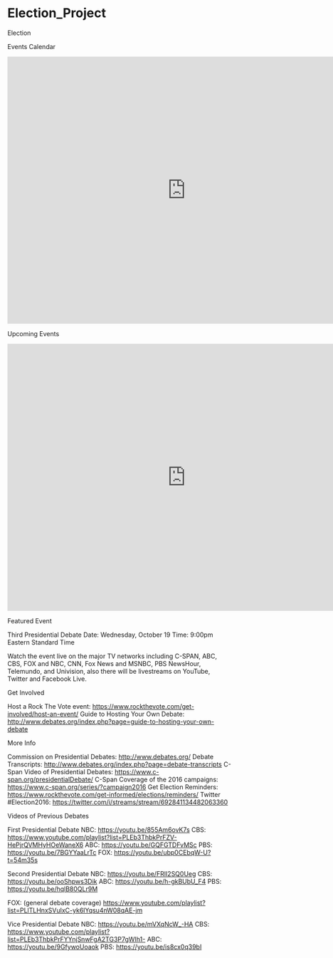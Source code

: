 # Election_Project
Election

Events Calendar

<div class="eventCalendar">
  <iframe src="https://calendar.google.com/calendar/embed?src=8d3fc8l9g04n7r9im45fsn08ak%40group.calendar.google.com&ctz=America/New_York" style="border: 0" width="800" height="600" frameborder="0" scrolling="no"></iframe>
</div>
<!-- end eventCalendar -->


Upcoming Events
<div class="eventCalendar agenda">
  <iframe src="https://calendar.google.com/calendar/embed?mode=AGENDA&amp;height=600&amp;wkst=1&amp;hl=en&amp;bgcolor=%23FFFFFF&amp;src=8d3fc8l9g04n7r9im45fsn08ak%40group.calendar.google.com&amp;color=%238D6F47&amp;ctz=America%2FNew_York" style="border-width:0" width="800" height="600" frameborder="0" scrolling="no"></iframe>
</div>

Featured Event

Third Presidential Debate
Date: Wednesday, October 19
Time: 9:00pm Eastern Standard Time

Watch the event live on the major TV networks including C-SPAN, ABC, CBS, FOX and NBC, CNN, Fox News and MSNBC, PBS NewsHour, Telemundo, and Univision, also there will be livestreams on YouTube, Twitter and Facebook Live.



Get Involved

Host a Rock The Vote event: https://www.rockthevote.com/get-involved/host-an-event/
Guide to Hosting Your Own Debate: http://www.debates.org/index.php?page=guide-to-hosting-your-own-debate

More Info

Commission on Presidential Debates: http://www.debates.org/
Debate Transcripts: http://www.debates.org/index.php?page=debate-transcripts
C-Span Video of Presidential Debates: https://www.c-span.org/presidentialDebate/
C-Span Coverage of the 2016 campaigns: https://www.c-span.org/series/?campaign2016
Get Election Reminders: https://www.rockthevote.com/get-informed/elections/reminders/
Twitter #Election2016: https://twitter.com/i/streams/stream/692841134482063360


Videos of Previous Debates

First Presidential Debate
  NBC: https://youtu.be/855Am6ovK7s
  CBS: https://www.youtube.com/playlist?list=PLEb3ThbkPrFZV-HePjrQVMHyHOeWaneX6
  ABC: https://youtu.be/GQFGTDFvMSc
  PBS: https://youtu.be/7BGYYaaLrTc
  FOX: https://youtu.be/ubp0CEbqW-U?t=54m35s
  
Second Presidential Debate
  NBC: https://youtu.be/FRlI2SQ0Ueg
  CBS: https://youtu.be/ooShpws3Dik
  ABC: https://youtu.be/h-gkBUbU_F4
  PBS: https://youtu.be/hqlB80QLr9M
  
  FOX: (general debate coverage) https://www.youtube.com/playlist?list=PLlTLHnxSVuIxC-yk6lYqsu4nW08qAE-jm
  
Vice Presidential Debate
  NBC: https://youtu.be/mVXqNcW_-HA
  CBS: https://www.youtube.com/playlist?list=PLEb3ThbkPrFYYnjSnwFgA2TG3P7gWIh1-
  ABC: https://youtu.be/9GfywoUoaok
  PBS: https://youtu.be/is8cx0q39bI
  


